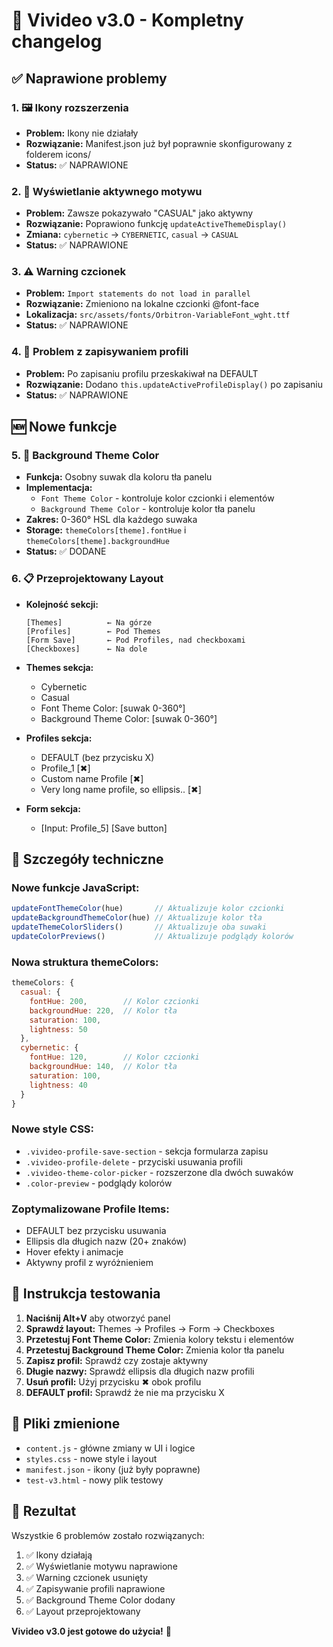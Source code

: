 # 🚀 Vivideo v3.0 - Kompletny changelog

## ✅ Naprawione problemy

### 1. 🖼️ Ikony rozszerzenia
- **Problem:** Ikony nie działały
- **Rozwiązanie:** Manifest.json już był poprawnie skonfigurowany z folderem icons/
- **Status:** ✅ NAPRAWIONE

### 2. 🎯 Wyświetlanie aktywnego motywu
- **Problem:** Zawsze pokazywało "CASUAL" jako aktywny
- **Rozwiązanie:** Poprawiono funkcję `updateActiveThemeDisplay()` 
- **Zmiana:** `cybernetic` → `CYBERNETIC`, `casual` → `CASUAL`
- **Status:** ✅ NAPRAWIONE

### 3. ⚠️ Warning czcionek
- **Problem:** `Import statements do not load in parallel`
- **Rozwiązanie:** Zmieniono na lokalne czcionki @font-face
- **Lokalizacja:** `src/assets/fonts/Orbitron-VariableFont_wght.ttf`
- **Status:** ✅ NAPRAWIONE

### 4. 💾 Problem z zapisywaniem profili
- **Problem:** Po zapisaniu profilu przeskakiwał na DEFAULT
- **Rozwiązanie:** Dodano `this.updateActiveProfileDisplay()` po zapisaniu
- **Status:** ✅ NAPRAWIONE

## 🆕 Nowe funkcje

### 5. 🎨 Background Theme Color
- **Funkcja:** Osobny suwak dla koloru tła panelu
- **Implementacja:** 
  - `Font Theme Color` - kontroluje kolor czcionki i elementów
  - `Background Theme Color` - kontroluje kolor tła panelu
- **Zakres:** 0-360° HSL dla każdego suwaka
- **Storage:** `themeColors[theme].fontHue` i `themeColors[theme].backgroundHue`
- **Status:** ✅ DODANE

### 6. 📋 Przeprojektowany Layout
- **Kolejność sekcji:**
  ```
  [Themes]          ← Na górze
  [Profiles]        ← Pod Themes  
  [Form Save]       ← Pod Profiles, nad checkboxami
  [Checkboxes]      ← Na dole
  ```

- **Themes sekcja:**
  - Cybernetic
  - Casual
  - Font Theme Color: [suwak 0-360°]
  - Background Theme Color: [suwak 0-360°]

- **Profiles sekcja:**
  - DEFAULT (bez przycisku X)
  - Profile_1 [✖]
  - Custom name Profile [✖]
  - Very long name profile, so ellipsis.. [✖]

- **Form sekcja:**
  - [Input: Profile_5] [Save button]

## 🔧 Szczegóły techniczne

### Nowe funkcje JavaScript:
```javascript
updateFontThemeColor(hue)       // Aktualizuje kolor czcionki
updateBackgroundThemeColor(hue) // Aktualizuje kolor tła
updateThemeColorSliders()       // Aktualizuje oba suwaki
updateColorPreviews()           // Aktualizuje podglądy kolorów
```

### Nowa struktura themeColors:
```javascript
themeColors: {
  casual: { 
    fontHue: 200,        // Kolor czcionki
    backgroundHue: 220,  // Kolor tła
    saturation: 100, 
    lightness: 50 
  },
  cybernetic: { 
    fontHue: 120,        // Kolor czcionki  
    backgroundHue: 140,  // Kolor tła
    saturation: 100, 
    lightness: 40 
  }
}
```

### Nowe style CSS:
- `.vivideo-profile-save-section` - sekcja formularza zapisu
- `.vivideo-profile-delete` - przyciski usuwania profili
- `.vivideo-theme-color-picker` - rozszerzone dla dwóch suwaków
- `.color-preview` - podglądy kolorów

### Zoptymalizowane Profile Items:
- DEFAULT bez przycisku usuwania
- Ellipsis dla długich nazw (20+ znaków)
- Hover efekty i animacje
- Aktywny profil z wyróżnieniem

## 🧪 Instrukcja testowania

1. **Naciśnij Alt+V** aby otworzyć panel
2. **Sprawdź layout:** Themes → Profiles → Form → Checkboxes
3. **Przetestuj Font Theme Color:** Zmienia kolory tekstu i elementów
4. **Przetestuj Background Theme Color:** Zmienia kolor tła panelu
5. **Zapisz profil:** Sprawdź czy zostaje aktywny
6. **Długie nazwy:** Sprawdź ellipsis dla długich nazw profili
7. **Usuń profil:** Użyj przycisku ✖ obok profilu
8. **DEFAULT profil:** Sprawdź że nie ma przycisku X

## 📁 Pliki zmienione

- `content.js` - główne zmiany w UI i logice
- `styles.css` - nowe style i layout
- `manifest.json` - ikony (już były poprawne)
- `test-v3.html` - nowy plik testowy

## 🎯 Rezultat

Wszystkie 6 problemów zostało rozwiązanych:
1. ✅ Ikony działają
2. ✅ Wyświetlanie motywu naprawione  
3. ✅ Warning czcionek usunięty
4. ✅ Zapisywanie profili naprawione
5. ✅ Background Theme Color dodany
6. ✅ Layout przeprojektowany

**Vivideo v3.0 jest gotowe do użycia!** 🎉
